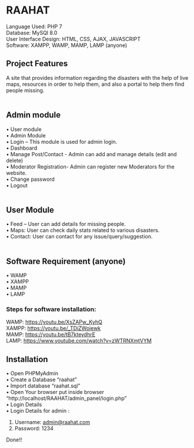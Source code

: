 # RAAHAT

Language Used: PHP 7 <br>
Database: MySQl 8.0 <br>
User Interface Design: HTML, CSS, AJAX, JAVASCRIPT <br>
Software: XAMPP, WAMP, MAMP, LAMP (anyone) <br>

## Project Features <br>
A site that provides information regarding the disasters with the help of live maps, resources in order to help them, and also a portal to help them find people missing. <br><br>

## Admin module <br>
•	User module <br>
•	Admin Module <br>
•	Login – This module is used for admin login. <br>
•	Dashboard <br>
•	Manage Post/Contact - Admin can add and manage details (edit and delete) <br>
•	Moderator Registration- Admin can register new Moderators for the website. <br>
•	Change password <br>
•	Logout <br><br>

## User Module <br>
•	Feed – User can add details for missing people. <br>
•	Maps: User can check daily stats related to various disasters. <br>
•	Contact: User can contact for any issue/query/suggestion. <br> <br>

## Software Requirement (anyone)<br>
•	WAMP <br>
•	XAMPP <br>
•	MAMP <br>
•	LAMP <br>
### Steps for software installation: <br>
WAMP: https://youtu.be/XsZAPw_KyhQ <br>
XAMPP: https://youtu.be/_TDiZWoiewk <br>
MAMP: https://youtu.be/tB7kteydhrE <br>
LAMP: https://www.youtube.com/watch?v=zWTRNXmtVYM <br>

## Installation <br>
•	Open PHPMyAdmin <br>
•	Create a Database “raahat” <br>
•	Import database “raahat.sql” <br>
•	Open Your browser put inside browser “http://localhost/RAAHAT/admin_panel/login.php” <br>
•	Login Details <br>
•	Login Details for admin :  
1)	Username: admin@raahat.com <br>
2)	Password: 1234 <br>
	
Done!!

